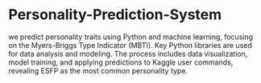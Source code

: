 # Personality-Prediction-System
we predict personality traits using Python and machine learning, focusing on the Myers-Briggs Type Indicator (MBTI). Key Python libraries are used for data analysis and modeling. The process includes data visualization, model training, and applying predictions to Kaggle user commands, revealing ESFP as the most common personality type.
